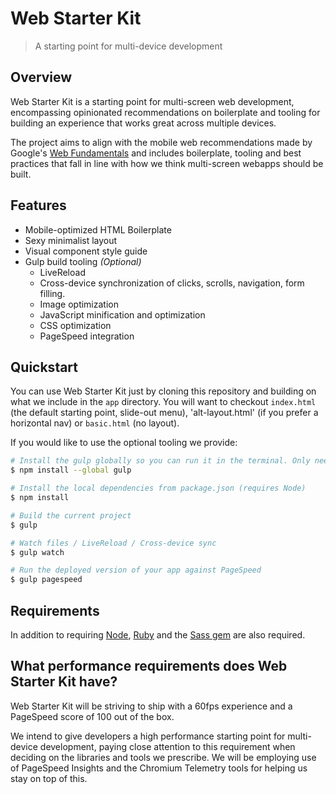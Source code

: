 # Web Starter Kit

> A starting point for multi-device development


## Overview

Web Starter Kit is a starting point for multi-screen web development, encompassing opinionated recommendations on boilerplate and tooling for building an experience that works great across multiple devices.

The project aims to align with the mobile web recommendations made by Google's [Web Fundamentals](developers.google.com/web/fundamentals) and includes boilerplate, tooling and best practices that fall in line with how we think multi-screen webapps should be built.


## Features

* Mobile-optimized HTML Boilerplate
* Sexy minimalist layout
* Visual component style guide
* Gulp build tooling *(Optional)*
  * LiveReload
  * Cross-device synchronization of clicks, scrolls, navigation, form filling.
  * Image optimization
  * JavaScript minification and optimization
  * CSS optimization
  * PageSpeed integration


## Quickstart

You can use Web Starter Kit just by cloning this repository and building on what we include in the `app` directory. You will want to checkout `index.html` (the default starting point, slide-out menu), 'alt-layout.html' (if you prefer a horizontal nav) or `basic.html` (no layout).

If you would like to use the optional tooling we provide:

```sh
# Install the gulp globally so you can run it in the terminal. Only need to to this once.
$ npm install --global gulp

# Install the local dependencies from package.json (requires Node)
$ npm install 

# Build the current project
$ gulp

# Watch files / LiveReload / Cross-device sync
$ gulp watch

# Run the deployed version of your app against PageSpeed
$ gulp pagespeed
```

## Requirements

In addition to requiring [Node](http://nodejs.org), [Ruby](https://www.ruby-lang.org/) and the [Sass gem](http://sass-lang.com/install) are also required.

## What performance requirements does Web Starter Kit have?

Web Starter Kit will be striving to ship with a 60fps experience and a PageSpeed score of 100 out of the box.

We intend to give developers a high performance starting point for multi-device development, paying close attention to this requirement when deciding on the libraries and tools we prescribe. We will be employing use of PageSpeed Insights and the Chromium Telemetry tools for helping us stay on top of this.

